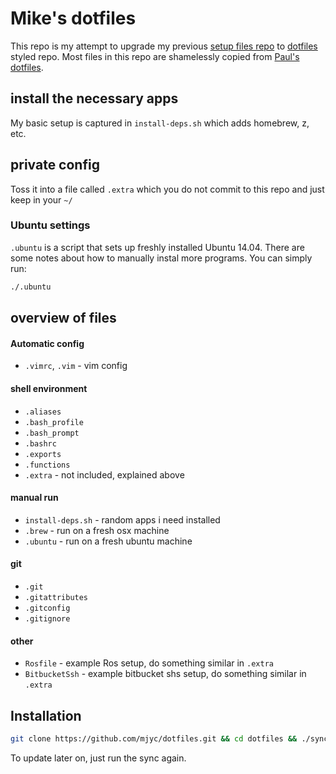 # Mike's dotfiles

This repo is my attempt to upgrade my previous [setup files repo](https://github.com/mjyc/ubuntu-setups) to [dotfiles](http://dotfiles.github.io/) styled repo. Most files in this repo are shamelessly copied from [Paul's dotfiles](https://github.com/paulirish/dotfiles).

## install the necessary apps

My basic setup is captured in `install-deps.sh` which adds homebrew, z, etc.

## private config

Toss it into a file called `.extra` which you do not commit to this repo and just keep in your `~/`

### Ubuntu settings

`.ubuntu` is a script that sets up freshly installed Ubuntu 14.04. There are some notes about how to manually instal more programs. You can simply run:

```bash
./.ubuntu
```


## overview of files

####  Automatic config
* `.vimrc`, `.vim` - vim config

#### shell environment
* `.aliases`
* `.bash_profile`
* `.bash_prompt`
* `.bashrc`
* `.exports`
* `.functions`
* `.extra` - not included, explained above

#### manual run
* `install-deps.sh` - random apps i need installed
* `.brew` - run on a fresh osx machine
* `.ubuntu` - run on a fresh ubuntu machine

#### git
* `.git`
* `.gitattributes`
* `.gitconfig`
* `.gitignore`

#### other
* `Rosfile` - example Ros setup, do something similar in `.extra`
* `BitbucketSsh` - example bitbucket shs setup, do something similar in `.extra`

## Installation

```bash
git clone https://github.com/mjyc/dotfiles.git && cd dotfiles && ./sync.sh
```

To update later on, just run the sync again.
